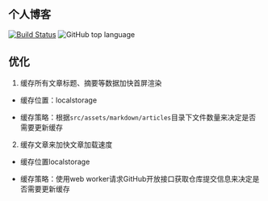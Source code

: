 ## 个人博客
[![Build Status](https://www.travis-ci.org/mrrs878/blog.svg?branch=master)](https://www.travis-ci.org/mrrs878/blog)
![GitHub top language](https://img.shields.io/github/languages/top/mrrs878/blog)

## 优化

1. 缓存所有文章标题、摘要等数据加快首屏渲染

- 缓存位置：localstorage

- 缓存策略：根据`src/assets/markdown/articles`目录下文件数量来决定是否需要更新缓存

2. 缓存文章来加快文章加载速度

- 缓存位置localstorage

- 缓存策略：使用web worker请求GitHub开放接口获取仓库提交信息来决定是否需要更新缓存
